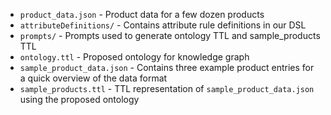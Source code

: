 
- `product_data.json` - Product data for a few dozen products
- `attributeDefinitions/` - Contains attribute rule definitions in our DSL
- `prompts/` - Prompts used to generate ontology TTL and sample_products TTL
- `ontology.ttl` - Proposed ontology for knowledge graph
- `sample_product_data.json` - Contains three example product entries for a quick overview of the data format
- `sample_products.ttl` - TTL representation of `sample_product_data.json` using the proposed ontology